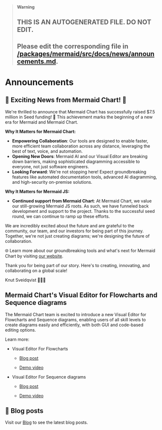 > **Warning**
>
> ## THIS IS AN AUTOGENERATED FILE. DO NOT EDIT.
>
> ## Please edit the corresponding file in [/packages/mermaid/src/docs/news/announcements.md](../../packages/mermaid/src/docs/news/announcements.md).

# Announcements

## 🚀 Exciting News from Mermaid Chart! 🚀

We're thrilled to announce that Mermaid Chart has successfully raised $7.5 million in Seed funding! 🌟 This achievement marks the beginning of a new era for Mermaid and Mermaid Chart.

**Why It Matters for Mermaid Chart:**

- **Empowering Collaboration**: Our tools are designed to enable faster, more efficient team collaboration across any distance, leveraging the best of text, voice, and automation.
- **Opening New Doors**: Mermaid AI and our Visual Editor are breaking down barriers, making sophisticated diagramming accessible to everyone, not just software engineers.
- **Looking Forward**: We're not stopping here! Expect groundbreaking features like automated documentation tools, advanced AI diagramming, and high-security on-premise solutions.

**Why It Matters for Mermaid JS:**

- **Continued support from Mermaid Chart**: At Mermaid Chart, we value our still-growing Mermaid JS roots. As such, we have funneled back development and support to the project. Thanks to the successful seed round, we can continue to ramp up these efforts.

We are incredibly excited about the future and are grateful to the community, our team, and our investors for being part of this journey. Together, we're not just creating diagrams; we're designing the future of collaboration.

🌐 Learn more about our groundbreaking tools and what's next for Mermaid Chart by visiting [our website](https://www.mermaidchart.com/blog/posts/mermaid-chart-raises-7.5m-to-reinvent-visual-collaoration-for-enterprises).

Thank you for being part of our story. Here's to creating, innovating, and collaborating on a global scale!

Knut Sveidqvist 🧜‍♂️✨

## Mermaid Chart's Visual Editor for Flowcharts and Sequence diagrams

The Mermaid Chart team is excited to introduce a new Visual Editor for Flowcharts and Sequence diagrams, enabling users of all skill levels to create diagrams easily and efficiently, with both GUI and code-based editing options.

Learn more:

- Visual Editor For Flowcharts
  - [Blog post](https://www.mermaidchart.com/blog/posts/mermaid-chart-releases-new-visual-editor-for-flowcharts)

  - [Demo video](https://www.youtube.com/watch?v=5aja0gijoO0)

- Visual Editor For Sequence diagrams
  - [Blog post](https://www.mermaidchart.com/blog/posts/mermaid-chart-unveils-visual-editor-for-sequence-diagrams)

  - [Demo video](https://youtu.be/imc2u5_N6Dc)

## 📖 Blog posts

Visit our [Blog](./blog.md) to see the latest blog posts.

